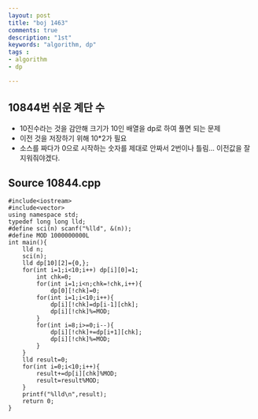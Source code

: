 ```yaml
---
layout: post
title: "boj 1463"
comments: true
description: "1st"
keywords: "algorithm, dp"
tags : 
- algorithm
- dp

---
```


## 10844번 쉬운 계단 수
* 10진수라는 것을 감안해 크기가 10인 배열을 dp로 하여 풀면 되는 문제
* 이전 것을 저장하기 위해 10*2가 필요
* 소스를 짜다가 0으로 시작하는 숫자를 제대로 안짜서 2번이나 틀림... 이전값을 잘 지워줘야겠다.
## Source 10844.cpp
```
#include<iostream>
#include<vector>
using namespace std;
typedef long long lld;
#define sci(n) scanf("%lld", &(n));
#define MOD 1000000000L
int main(){
    lld n;
    sci(n);
    lld dp[10][2]={0,};
    for(int i=1;i<10;i++) dp[i][0]=1;
        int chk=0;
        for(int i=1;i<n;chk=!chk,i++){
            dp[0][!chk]=0;
        for(int i=1;i<10;i++){
            dp[i][!chk]=dp[i-1][chk];
            dp[i][!chk]%=MOD;
        }
        for(int i=8;i>=0;i--){
            dp[i][!chk]+=dp[i+1][chk];
            dp[i][!chk]%=MOD;
        }
    }
    lld result=0;
    for(int i=0;i<10;i++){
        result+=dp[i][chk]%MOD;
        result=result%MOD;
    }
    printf("%lld\n",result);
    return 0;
}

```
